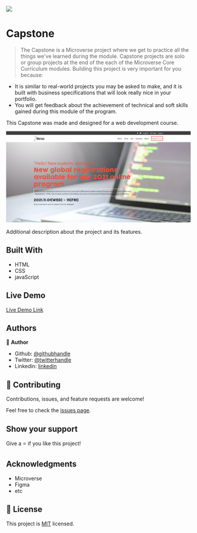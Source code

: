 ![](https://img.shields.io/badge/Microverse-blueviolet)

# Capstone

> The Capstone is a Microverse project where we get to practice all the things we've learned during the module. Capstone projects are solo or group projects at the end of the each of the Microverse Core Curriculum modules. Building this project is very important for you because:

   - It is similar to real-world projects you may be asked to make, and it is built with business specifications that will look really nice in your portfolio.
   - You will get feedback about the achievement of technical and soft skills gained during this module of the program.

  This Capstone was made and designed for a web development course.


![screenshot](assets/desktopSite.png)

Additional description about the project and its features.

## Built With

- HTML
- CSS
- javaScript

## Live Demo

[Live Demo Link](https://jbirdl86.github.io/Capstone/)


## Authors

👤 **Author**

- Github: [@githubhandle](https://github.com/JbirdL86)
- Twitter: [@twitterhandle](https://twitter.com/JuanLui06498455)
- Linkedin: [linkedin](https://www.linkedin.com/in/juan-luis-0551921aa/)



## 🤝 Contributing

Contributions, issues, and feature requests are welcome!

Feel free to check the [issues page](https://github.com/JbirdL86/Capstone/issues).

## Show your support

Give a ⭐️ if you like this project!

## Acknowledgments

- Microverse
- Figma 
- etc

## 📝 License

This project is [MIT](./MIT.md) licensed.
